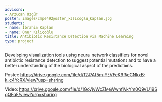 ```yaml
---
advisors:
- Arzucan Özgür
poster: images/cmpe492poster_kilicoglu_kaplan.jpg
students:
- name: İbrahim Kaplan
- name: Onur Kılıçoğlu
title: Antibiotic Resistance Detection via Machine Learning
type: project
---
```


Developing visualization tools using neural network classifiers for novel antibiotic resistance detection to suggest potential mutations and to have a better understanding of the biological aspect of the predictions.


Poster: <https://drive.google.com/file/d/12J7Af5m-YEVFeK9f5eCNkxB-k_c4YoRX/view?usp=sharing>


Video: <https://drive.google.com/file/d/1GoVjvWcZMeWwnfiVkYm0Q9VU19SqQFqB/view?usp=sharing>